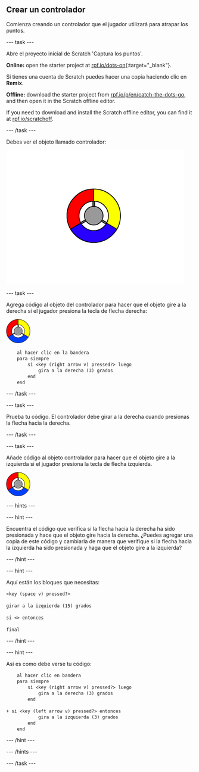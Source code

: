 ## Crear un controlador

Comienza creando un controlador que el jugador utilizará para atrapar los puntos.

\--- task \---

Abre el proyecto inicial de Scratch 'Captura los puntos'.

**Online:** open the starter project at [rpf.io/dots-on](https://rpf.io/dots-on){:target="_blank"}.

Si tienes una cuenta de Scratch puedes hacer una copia haciendo clic en **Remix**.

**Offline:** download the starter project from [rpf.io/p/en/catch-the-dots-go](https://rpf.io/p/en/catch-the-dots-go), and then open it in the Scratch offline editor.

If you need to download and install the Scratch offline editor, you can find it at [rpf.io/scratchoff](https://rpf.io/scratchoff).

\--- /task \---

Debes ver el objeto llamado controlador:

![captura de pantalla](images/dots-controller.png)

\--- task \---

Agrega código al objeto del controlador para hacer que el objeto gire a la derecha si el jugador presiona la tecla de flecha derecha:

![Objeto controlador](images/controller-sprite.png)

```blocks3
    al hacer clic en la bandera
    para siempre
        si <key (right arrow v) pressed?> luego
            gira a la derecha (3) grados
        end
    end
```

\--- /task \---

\--- task \---

Prueba tu código. El controlador debe girar a la derecha cuando presionas la flecha hacia la derecha.

\--- /task \---

\--- task \---

Añade código al objeto controlador para hacer que el objeto gire a la izquierda si el jugador presiona la tecla de flecha izquierda.

![Objeto controlador](images/controller-sprite.png)

\--- hints \---

\--- hint \---

Encuentra el código que verifica si la flecha hacia la derecha ha sido presionada y hace que el objeto gire hacia la derecha. ¿Puedes agregar una copia de este código y cambiarla de manera que verifique si la flecha hacia la izquierda ha sido presionada y haga que el objeto gire a la izquierda?

\--- /hint \---

\--- hint \---

Aquí están los bloques que necesitas:

```blocks3
<key (space v) pressed?>

girar a la izquierda (15) grados

si <> entonces

final
```

\--- /hint \---

\--- hint \---

Así es como debe verse tu código:

```blocks3
    al hacer clic en bandera
    para siempre
        si <key (right arrow v) pressed?> luego
            gira a la derecha (3) grados
        end

+ si <key (left arrow v) pressed?> entonces
            gira a la izquierda (3) grados
        end
    end
```

\--- /hint \---

\--- /hints \---

\--- /task \---